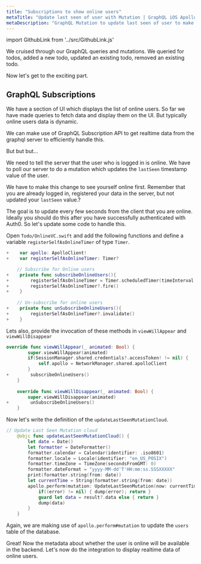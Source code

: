 ```yaml
---
title: "Subscriptions to show online users"
metaTitle: "Update last seen of user with Mutation | GraphQL iOS Apollo Tutorial"
metaDescription: "GraphQL Mutation to update last seen of user to make them available online. Use setInterval to trigger mutation every few seconds "
---
```


import GithubLink from '../src/GithubLink.js'

We cruised through our GraphQL queries and mutations. We queried for todos, added a new todo, updated an existing todo, removed an existing todo.

Now let's get to the exciting part.

GraphQL Subscriptions
---------------------

We have a section of UI which displays the list of online users. So far we have made queries to fetch data and display them on the UI. But typically online users data is dynamic.

We can make use of GraphQL Subscription API to get realtime data from the graphql server to efficiently handle this.

But but but...

We need to tell the server that the user who is logged in is online. We have to poll our server to do a mutation which updates the `lastSeen` timestamp value of the user.

We have to make this change to see yourself online first. Remember that you are already logged in, registered your data in the server, but not updated your `lastSeen` value.?

The goal is to update every few seconds from the client that you are online. Ideally you should do this after you have successfully authenticated with Auth0. So let's update some code to handle this. 

Open `Todo/OnlineVC.swift` and add the following functions and define a variable `registerSelfAsOnlineTimer` of type `Timer`.

<GithubLink link="https://github.com/hasura/graphql-engine/blob/master/community/learn/graphql-tutorials/tutorials/ios-apollo/app-final/Todo/OnlineVC.swift" text="Todo/OnlineVC.swift" />

```swift
+    var apollo: ApolloClient!
+    var registerSelfAsOnlineTimer: Timer?

    // Subscribe for Online users
+    private func subscribeOnlineUsers(){
+        registerSelfAsOnlineTimer = Timer.scheduledTimer(timeInterval: 30, target: self, selector: #selector+(updateLastSeenMutationCloud), userInfo: nil, repeats: true)
+        registerSelfAsOnlineTimer?.fire()
+    }
    
    // Un-subscribe for online users
+    private func unSubscribeOnlineUsers(){
+        registerSelfAsOnlineTimer?.invalidate()
+    }
```

Lets also, provide the invocation of these methods in `viewWillAppear` and `viewWillDisappear`

```swift
override func viewWillAppear(_ animated: Bool) {
        super.viewWillAppear(animated)
        if(SessionManager.shared.credentials?.accessToken! != nil) {
            self.apollo = NetworkManager.shared.apolloClient
        }
+        subscribeOnlineUsers()
    }
    
    override func viewWillDisappear(_ animated: Bool) {
        super.viewWillDisappear(animated)
+        unSubscribeOnlineUsers()
    }
```

Now let's write the definition of the `updateLastSeenMutationCloud`.

```swift
// Update Last Seen Mutation cloud
    @objc func updateLastSeenMutationCloud() {
        let date = Date()
        let formatter = DateFormatter()
        formatter.calendar = Calendar(identifier: .iso8601)
        formatter.locale = Locale(identifier: "en_US_POSIX")
        formatter.timeZone = TimeZone(secondsFromGMT: 0)
        formatter.dateFormat = "yyyy-MM-dd'T'HH:mm:ss.SSSXXXXX"
        print(formatter.string(from: date))
        let currentTime = String(formatter.string(from: date))
        apollo.perform(mutation: UpdateLastSeenMutation(now: currentTime)) { (result, error) in
            if((error) != nil) { dump(error); return }
            guard let data = result?.data else { return }
            dump(data)
        }
    }
```

Again, we are making use of `apollo.perform#mutation` to update the `users` table of the database.

Great! Now the metadata about whether the user is online will be available in the backend. Let's now do the integration to display realtime data of online users.
